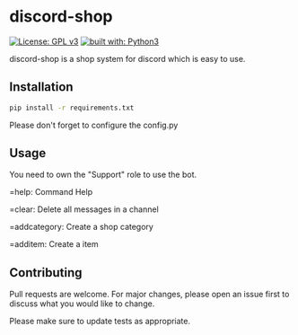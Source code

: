 # discord-shop
[![License: GPL v3](https://img.shields.io/badge/License-GPL%20v3-blue.svg)](http://www.gnu.org/licenses/gpl-3.0)
[![built with: Python3](https://camo.githubusercontent.com/0d9fbff04202da688cc79c5ffe984bd171edf453b2e41e5e56e55202dd5bdbb2/68747470733a2f2f696d672e736869656c64732e696f2f62616467652f6275696c74253230776974682d507974686f6e332d7265642e737667)](https://www.python.org/)

discord-shop is a shop system for discord which is easy to use.

## Installation
```bash
pip install -r requirements.txt
```
Please don't forget to configure the config.py


## Usage
You need to own the "Support" role to use the bot.

=help: Command Help

=clear: Delete all messages in a channel

=addcategory: Create a shop category

=additem: Create a item

## Contributing
Pull requests are welcome. For major changes, please open an issue first to discuss what you would like to change.

Please make sure to update tests as appropriate.
